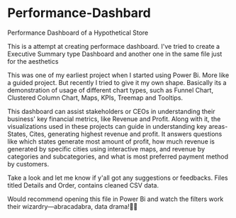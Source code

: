 # Performance-Dashbard
Performance Dashboard of a Hypothetical Store

This is a attempt at creating performace dashboard.
I've tried to create a Executive Summary type Dashboard and another one in the same file just for the aesthetics 


This was one of my earliest project when I started using Power Bi. More like a guided project. But recently I tried to give it my own shape. Basically its a demonstration of usage of different chart types, such as Funnel Chart, Clustered Column Chart, Maps, KPIs, Treemap and Tooltips.

This dashboard can assist stakeholders or CEOs in understanding their business' key financial metrics, like Revenue and Profit. Along with it, the visualizations used in these projects can guide in understanding key areas- States, Cites, generating highest revenue and profit. 
It answers questions like which states generate most amount of profit, how much revenue is generated by specific cities using interactive maps, and revenue by categories and subcategories, and what is most preferred payment method by customers.

Take a look and let me know if y'all got any suggestions or feedbacks.
Files titled Details and Order, contains cleaned CSV data.


Would recommend opening this file in Power Bi and watch the filters work their wizardry—abracadabra, data drama!🧝‍♀️

